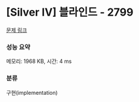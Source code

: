 # [Silver IV] 블라인드 - 2799 

[문제 링크](https://www.acmicpc.net/problem/2799) 

### 성능 요약

메모리: 1968 KB, 시간: 4 ms

### 분류

구현(implementation)

